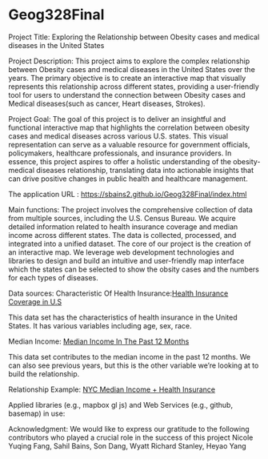 # Geog328Final

Project Title:
Exploring the Relationship between Obesity cases and medical diseases in the United States

Project Description:
This project aims to explore the complex relationship between Obesity cases and medical diseases in the United States over the years. The primary objective is to create an interactive map that visually represents this relationship across different states, providing a user-friendly tool for users to understand the connection between Obesity cases and Medical diseases(such as cancer, Heart diseases, Strokes).

Project Goal:
The goal of this project is to deliver an insightful and functional interactive map that highlights the correlation between obesity cases and medical diseases across various U.S. states. This visual representation can serve as a valuable resource for government officials, policymakers, healthcare professionals, and insurance providers. In essence, this project aspires to offer a holistic understanding of the obesity-medical diseases relationship, translating data into actionable insights that can drive positive changes in public health and healthcare management.


The application URL : https://sbains2.github.io/Geog328Final/index.html



Main functions: The project involves the comprehensive collection of data from multiple sources, including the U.S. Census Bureau. We acquire detailed information related to health insurance coverage and median income across different states. The data is collected, processed, and integrated into a unified dataset. The core of our project is the creation of an interactive map. We leverage web development technologies and libraries to design and build an intuitive and user-friendly map interface which the states can be selected to show the obsity cases and the numbers for each types of diseases. 


Data sources: 
Characteristic Of Health Insurance:[Health Insurance Coverage in U.S](https://data.census.gov/table/ACSST1Y2022.S2701?q=health%20insurance)

This data set has the characteristics of health insurance in the United States. It has various variables including age, sex, race. 

Median Income: [Median Income In The Past 12 Months](https://data.census.gov/table/ACSST1Y2022.S1903?q=median%20household%20income%20by%20state)

This data set contributes to the median income in the past 12 months. We can also see previous years, but this is the other variable we’re looking at to build the relationship. 

Relationship Example: [NYC Median Income + Health Insurance](https://duelingdata.blogspot.com/2019/11/nyc-slider-map.html)



Applied libraries (e.g., mapbox gl js) and Web Services (e.g., github, basemap) in use:


Acknowledgment:
We would like to express our gratitude to the following contributors who played a crucial role in the success of this project Nicole Yuqing Fang, Sahil Bains, Son Dang, Wyatt Richard Stanley, Heyao Yang